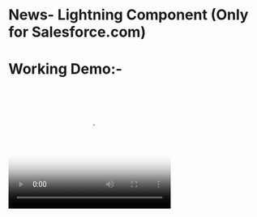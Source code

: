 # News- Lightning Component (Only for Salesforce.com)

# Working Demo:-
<video width="320" height="240" controls poster="n.jpg" >
  <source src="News-Lightning Component Working Overview.mp4" type="video/mp4">
  <source src="News-Lightning Component Working Overview.ogg" type="video/ogg">
</video>
